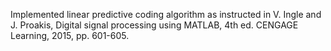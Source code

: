 Implemented linear predictive coding algorithm as instructed in
V. Ingle and J. Proakis, Digital signal processing using MATLAB, 4th ed. CENGAGE Learning, 2015, pp. 601-605.
